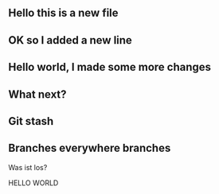 ## Hello this is a new file 

## OK so I added a new line

## Hello world, I made some more changes 

## What next?

## Git stash

## Branches everywhere branches

Was ist los?

HELLO WORLD